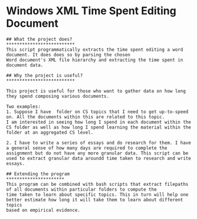 # Windows XML Time Spent Editing Document

    ## What the project does?
    **************************
    This script programmatically extracts the time spent editing a word document. It does does so by parsing the chosen 
    Word document's XML file hierarchy and extracting the time spent in document data.
    
    ## Why the project is useful?
    **************************
    
    This project is useful for those who want to gather data on how long they spend composing various documents.
    
    Two examples:
    1. Suppose I have  folder on CS topics that I need to get up-to-speed on. All the documents within this are related to this topic.
    I am interested in seeing how long I spend in each document within the CS folder as well as how long I spend learning the material within the folder at an aggregated CS level. 
    
    2. I have to write a series of essays and do research for them. I have a general sense of how many days are required to complete the assignment but do not have any more granular data. This script can be used to extract granular data aroundd time taken to research and write essays.
    
    ## Extending the program
    **********************
    This program can be combined with bash scripts that extract filepaths of all documents within particular folders to compute the 
    time taken to learn about specific topics. This in turn will help one better estimate how long it will take them to learn about different topics
    based on empirical evidence.
    
    
    
 
    
    
    
    
